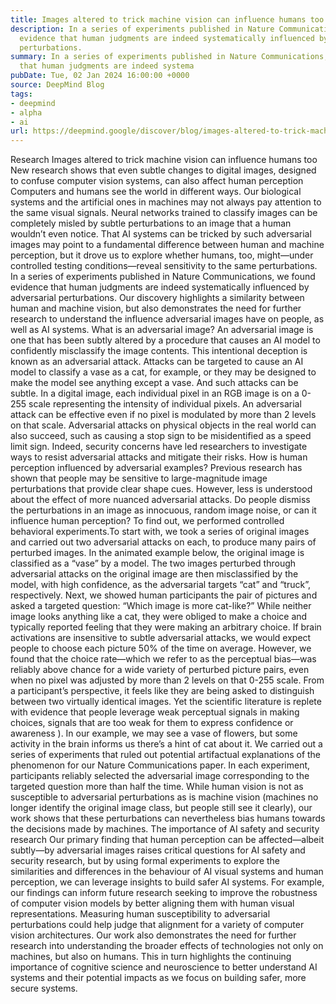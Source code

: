 ```yaml
---
title: Images altered to trick machine vision can influence humans too
description: In a series of experiments published in Nature Communications, we found
  evidence that human judgments are indeed systematically influenced by adversarial
  perturbations.
summary: In a series of experiments published in Nature Communications, we found evidence
  that human judgments are indeed systema
pubDate: Tue, 02 Jan 2024 16:00:00 +0000
source: DeepMind Blog
tags:
- deepmind
- alpha
- ai
url: https://deepmind.google/discover/blog/images-altered-to-trick-machine-vision-can-influence-humans-too/
---
```


Research
Images altered to trick machine vision can influence humans too
New research shows that even subtle changes to digital images, designed to confuse computer vision systems, can also affect human perception
Computers and humans see the world in different ways. Our biological systems and the artificial ones in machines may not always pay attention to the same visual signals. Neural networks trained to classify images can be completely misled by subtle perturbations to an image that a human wouldn’t even notice.
That AI systems can be tricked by such adversarial images may point to a fundamental difference between human and machine perception, but it drove us to explore whether humans, too, might—under controlled testing conditions—reveal sensitivity to the same perturbations. In a series of experiments published in Nature Communications, we found evidence that human judgments are indeed systematically influenced by adversarial perturbations.
Our discovery highlights a similarity between human and machine vision, but also demonstrates the need for further research to understand the influence adversarial images have on people, as well as AI systems.
What is an adversarial image?
An adversarial image is one that has been subtly altered by a procedure that causes an AI model to confidently misclassify the image contents. This intentional deception is known as an adversarial attack. Attacks can be targeted to cause an AI model to classify a vase as a cat, for example, or they may be designed to make the model see anything except a vase.
And such attacks can be subtle. In a digital image, each individual pixel in an RGB image is on a 0-255 scale representing the intensity of individual pixels. An adversarial attack can be effective even if no pixel is modulated by more than 2 levels on that scale.
Adversarial attacks on physical objects in the real world can also succeed, such as causing a stop sign to be misidentified as a speed limit sign. Indeed, security concerns have led researchers to investigate ways to resist adversarial attacks and mitigate their risks.
How is human perception influenced by adversarial examples?
Previous research has shown that people may be sensitive to large-magnitude image perturbations that provide clear shape cues. However, less is understood about the effect of more nuanced adversarial attacks. Do people dismiss the perturbations in an image as innocuous, random image noise, or can it influence human perception?
To find out, we performed controlled behavioral experiments.To start with, we took a series of original images and carried out two adversarial attacks on each, to produce many pairs of perturbed images. In the animated example below, the original image is classified as a “vase” by a model. The two images perturbed through adversarial attacks on the original image are then misclassified by the model, with high confidence, as the adversarial targets “cat” and “truck”, respectively.
Next, we showed human participants the pair of pictures and asked a targeted question: “Which image is more cat-like?” While neither image looks anything like a cat, they were obliged to make a choice and typically reported feeling that they were making an arbitrary choice. If brain activations are insensitive to subtle adversarial attacks, we would expect people to choose each picture 50% of the time on average. However, we found that the choice rate—which we refer to as the perceptual bias—was reliably above chance for a wide variety of perturbed picture pairs, even when no pixel was adjusted by more than 2 levels on that 0-255 scale.
From a participant’s perspective, it feels like they are being asked to distinguish between two virtually identical images. Yet the scientific literature is replete with evidence that people leverage weak perceptual signals in making choices, signals that are too weak for them to express confidence or awareness ). In our example, we may see a vase of flowers, but some activity in the brain informs us there’s a hint of cat about it.
We carried out a series of experiments that ruled out potential artifactual explanations of the phenomenon for our Nature Communications paper. In each experiment, participants reliably selected the adversarial image corresponding to the targeted question more than half the time. While human vision is not as susceptible to adversarial perturbations as is machine vision (machines no longer identify the original image class, but people still see it clearly), our work shows that these perturbations can nevertheless bias humans towards the decisions made by machines.
The importance of AI safety and security research
Our primary finding that human perception can be affected—albeit subtly—by adversarial images raises critical questions for AI safety and security research, but by using formal experiments to explore the similarities and differences in the behaviour of AI visual systems and human perception, we can leverage insights to build safer AI systems.
For example, our findings can inform future research seeking to improve the robustness of computer vision models by better aligning them with human visual representations. Measuring human susceptibility to adversarial perturbations could help judge that alignment for a variety of computer vision architectures.
Our work also demonstrates the need for further research into understanding the broader effects of technologies not only on machines, but also on humans. This in turn highlights the continuing importance of cognitive science and neuroscience to better understand AI systems and their potential impacts as we focus on building safer, more secure systems.